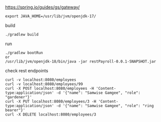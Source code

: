 https://spring.io/guides/gs/gateway/

```
export JAVA_HOME=/usr/lib/jvm/openjdk-17/
```

build
```
./gradlew build
```

run
```
./gradlew bootRun
or
/usr/lib/jvm/openjdk-18/bin/java -jar restPayroll-0.0.1-SNAPSHOT.jar
```


check rest endpoints
```
curl -v localhost:8080/employees
curl -v localhost:8080/employees/99
curl -X POST localhost:8080/employees -H 'Content-type:application/json' -d '{"name": "Samwise Gamgee", "role": "gardener"}'
curl -X PUT localhost:8080/employees/3 -H 'Content-type:application/json' -d '{"name": "Samwise Gamgee", "role": "ring bearer"}'
curl -X DELETE localhost:8080/employees/3

```
